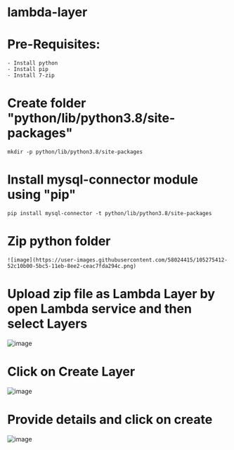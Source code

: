 # lambda-layer

# Pre-Requisites:
    - Install python
    - Install pip
    - Install 7-zip
# Create folder "python/lib/python3.8/site-packages"
    mkdir -p python/lib/python3.8/site-packages
# Install mysql-connector module using "pip"
    pip install mysql-connector -t python/lib/python3.8/site-packages
# Zip python folder
    ![image](https://user-images.githubusercontent.com/58024415/105275412-52c10b00-5bc5-11eb-8ee2-ceac7fda294c.png)
# Upload zip file as Lambda Layer by open Lambda service and then select Layers
  
  ![image](https://user-images.githubusercontent.com/58024415/105275525-8f8d0200-5bc5-11eb-9419-204433e54024.png)
  
# Click on Create Layer
  
  ![image](https://user-images.githubusercontent.com/58024415/105275623-c8c57200-5bc5-11eb-8c04-4102230075b4.png)
  
# Provide details and click on create
  
  ![image](https://user-images.githubusercontent.com/58024415/105276103-a08a4300-5bc6-11eb-9ea7-c42aeb46d06e.png)
